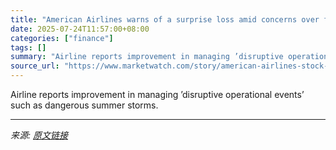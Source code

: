 ```yaml
---
title: "American Airlines warns of a surprise loss amid concerns over future travel demand"
date: 2025-07-24T11:57:00+08:00
categories: ["finance"]
tags: []
summary: "Airline reports improvement in managing ’disruptive operational events’ such as dangerous summer storms."
source_url: "https://www.marketwatch.com/story/american-airlines-stock-loses-altitude-as-it-warns-of-a-third-quarter-loss-02a765b3?mod=mw_rss_topstories"
---
```


Airline reports improvement in managing ’disruptive operational events’ such as dangerous summer storms.

---

*来源: [原文链接](https://www.marketwatch.com/story/american-airlines-stock-loses-altitude-as-it-warns-of-a-third-quarter-loss-02a765b3?mod=mw_rss_topstories)*
